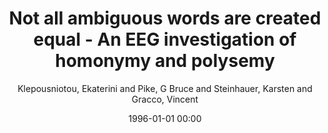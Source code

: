 ---
layout: post
title: Not all ambiguous words are created equal - An EEG investigation of homonymy and polysemy

date: 1996-01-01 00:00
author: Klepousniotou, Ekaterini and Pike, G Bruce and Steinhauer, Karsten and Gracco, Vincent
tags: ["erp","homonymy","lateralization","lexical ambiguity","metaphor","metonymy","n400","polysemy"]
journal: Brain and Language

link: https://doi.org/10.1016/j.bandl.2012.06.007

year: 2012
---